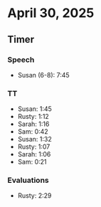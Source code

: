 # April 30, 2025

## Timer

### Speech

- Susan (6-8): 7:45

### TT

- Susan: 1:45
- Rusty: 1:12
- Sarah: 1:16
- Sam: 0:42
- Susan: 1:32
- Rusty: 1:07
- Sarah: 1:06
- Sam: 0:21

### Evaluations

- Rusty: 2:29
